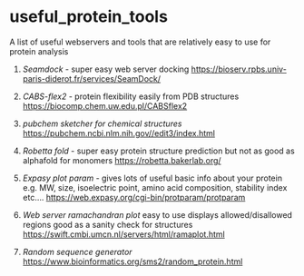 # useful_protein_tools
A list of useful webservers and tools that are relatively easy to use for protein analysis

1. *Seamdock* - super easy web server docking https://bioserv.rpbs.univ-paris-diderot.fr/services/SeamDock/ 

2. *CABS-flex2* - protein flexibility easily from PDB structures https://biocomp.chem.uw.edu.pl/CABSflex2 

3. *pubchem sketcher for chemical structures* https://pubchem.ncbi.nlm.nih.gov//edit3/index.html

4. *Robetta fold* - super easy protein structure prediction but not as good as alphafold for monomers https://robetta.bakerlab.org/

5. *Expasy plot param* - gives lots of useful basic info about your protein e.g. MW, size, isoelectric point, amino acid composition, stability index etc…. https://web.expasy.org/cgi-bin/protparam/protparam

6. *Web server ramachandran plot* easy to use displays allowed/disallowed regions good as a sanity check for structures https://swift.cmbi.umcn.nl/servers/html/ramaplot.html

7. *Random sequence generator* https://www.bioinformatics.org/sms2/random_protein.html
